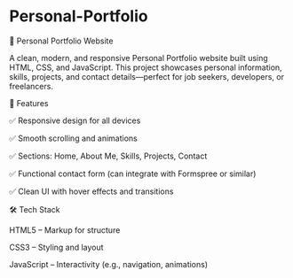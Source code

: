 # Personal-Portfolio


💼 Personal Portfolio Website

A clean, modern, and responsive Personal Portfolio website built using HTML, CSS, and JavaScript. This project showcases personal information, skills, projects, and contact details—perfect for job seekers, developers, or freelancers.

📌 Features

✅ Responsive design for all devices

✅ Smooth scrolling and animations

✅ Sections: Home, About Me, Skills, Projects, Contact

✅ Functional contact form (can integrate with Formspree or similar)

✅ Clean UI with hover effects and transitions

🛠️ Tech Stack

HTML5 – Markup for structure

CSS3 – Styling and layout

JavaScript – Interactivity (e.g., navigation, animations)

